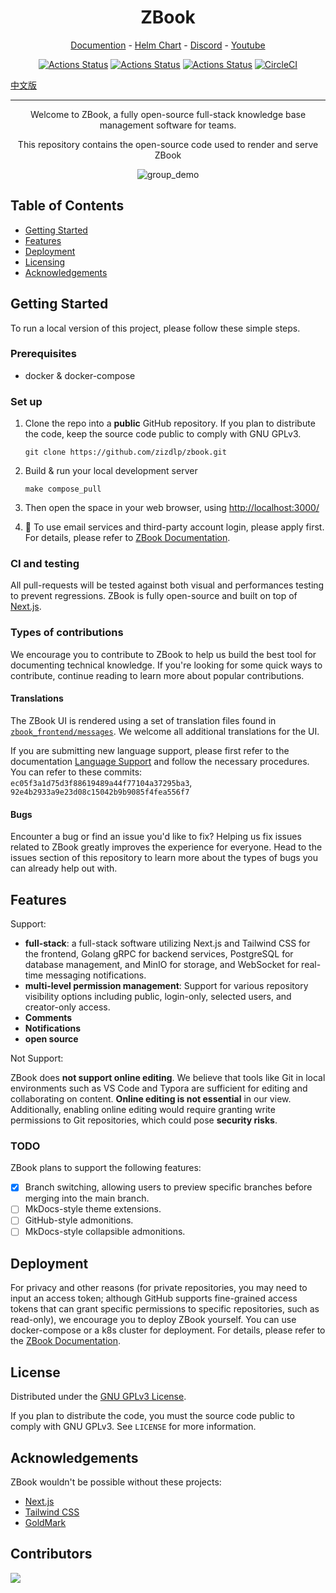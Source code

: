 <h1 align="center">ZBook</h1>
<p align="center">
  <a href="https://github.com/zizdlp/zbook-docs">Documention</a> - <a href="https://github.com/zizdlp/zbook-helm-chart">Helm Chart</a>  - <a href="https://discord.com/channels/1250069935594536960/1250069935594536963">Discord</a> - <a href="https://www.youtube.com/channel/UC9D6VAJRoG7bD38dz8F9CSg">Youtube</a>
</p>

<div align="center">

[![Actions Status](https://github.com/zizdlp/zbook/workflows/BUILD_MAIN/badge.svg)](https://github.com/zizdlp/zbook/actions)
[![Actions Status](https://github.com/zizdlp/zbook/workflows/TEST_BACKEND/badge.svg)](https://github.com/zizdlp/zbook/actions)
[![Actions Status](https://github.com/zizdlp/zbook/workflows/TEST_FRONTEND/badge.svg)](https://github.com/zizdlp/zbook/actions)
[![CircleCI](https://dl.circleci.com/status-badge/img/gh/zizdlp/zbook/tree/release.svg?style=svg)](https://dl.circleci.com/status-badge/redirect/gh/zizdlp/zbook/tree/release)

</div>

[中文版](README_zh.md)

------
<p align="center">Welcome to ZBook, a fully open-source full-stack knowledge base management software for teams.</p>
<p align="center">This repository contains the open-source code used to render and serve ZBook</p>

<p align="center">
  <img alt="group_demo" src="./zbook_frontend/public/group_demo.png">
</p>

## Table of Contents

- [Getting Started](#getting-started)
- [Features](#features)
- [Deployment](#deployment)
- [Licensing](#license)
- [Acknowledgements](#acknowledgements)

## Getting Started

To run a local version of this project, please follow these simple steps.

### Prerequisites

- docker & docker-compose

### Set up

1. Clone the repo into a **public** GitHub repository. If you plan to distribute the code, keep the source code public to comply with GNU GPLv3.

    ```shell
    git clone https://github.com/zizdlp/zbook.git
    ```

2. Build & run your local development server

    ```shell
    make compose_pull
    ```

3. Then open the space in your web browser, using <http://localhost:3000/>

4. 🍻 To use email services and third-party account login, please apply first. For details, please refer to [ZBook Documentation](https://github.com/zizdlp/zbook-docs).

### CI and testing

All pull-requests will be tested against both visual and performances testing to prevent regressions.
ZBook is fully open-source and built on top of [Next.js](https://nextjs.org/).

### Types of contributions

We encourage you to contribute to ZBook to help us build the best tool for documenting technical knowledge. If you're looking for some quick ways to contribute, continue reading to learn more about popular contributions.

#### Translations

The ZBook UI is rendered using a set of translation files found in [`zbook_frontend/messages`](/zbook_frontend/messages/). We welcome all additional translations for the UI.

If you are submitting new language support, please first refer to the documentation [Language Support](https://github.com/zizdlp/zbook-docs/blob/main/Development/LanguageSupport.md) and follow the necessary procedures. You can refer to these commits: `ec05f3a1d75d3f88619489a44f77104a37295ba3`,
`92e4b2933a9e23d08c15042b9b9085f4fea556f7`

#### Bugs

Encounter a bug or find an issue you'd like to fix? Helping us fix issues related to ZBook greatly improves the experience for everyone. Head to the issues section of this repository to learn more about the types of bugs you can already help out with.

## Features

Support:

- **full-stack**: a full-stack software utilizing Next.js and Tailwind CSS for the frontend, Golang gRPC for backend services, PostgreSQL for database management, and MinIO for storage, and WebSocket for real-time messaging notifications.
- **multi-level permission management**: Support for various repository visibility options including public, login-only, selected users, and creator-only access.
- **Comments**
- **Notifications**
- **open source**

Not Support:

ZBook does **not support online editing**. We believe that tools like Git in local environments such as VS Code and Typora are sufficient for editing and collaborating on content. **Online editing is not essential** in our view. Additionally, enabling online editing would require granting write permissions to Git repositories, which could pose **security risks**.

### TODO

ZBook plans to support the following features:

- [x] Branch switching, allowing users to preview specific branches before merging into the main branch.
- [ ] MkDocs-style theme extensions.
- [ ] GitHub-style admonitions.
- [ ] MkDocs-style collapsible admonitions.

## Deployment

For privacy and other reasons (for private repositories, you may need to input an access token; although GitHub supports fine-grained access tokens that can grant specific permissions to specific repositories, such as read-only), we encourage you to deploy ZBook yourself. You can use docker-compose or a k8s cluster for deployment. For details, please refer to the [ZBook Documentation](https://github.com/zizdlp/zbook-docs).

## License

Distributed under the [GNU GPLv3 License](https://github.com/zizdlp/zbook/LICENSE).

If you plan to distribute the code, you must the source code public to comply with GNU GPLv3.
See `LICENSE` for more information.

## Acknowledgements

ZBook wouldn't be possible without these projects:

- [Next.js](https://nextjs.org/)
- [Tailwind CSS](https://tailwindcss.com/)
- [GoldMark](https://github.com/yuin/goldmark)

## Contributors

<a href="https://github.com/zizdlp/zbook/graphs/contributors">
  <img src="https://contrib.rocks/image?repo=zizdlp/zbook" />
</a>
